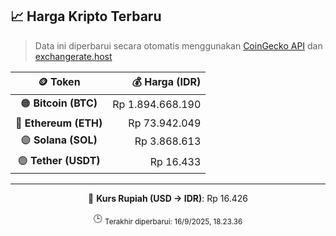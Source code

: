

<!-- HARGA_KRIPTO -->
## 📈 Harga Kripto Terbaru

> Data ini diperbarui secara otomatis menggunakan [CoinGecko API](https://www.coingecko.com/) dan [exchangerate.host](https://exchangerate.host/)

<div align="center">

| 🪙 Token | 💰 Harga (IDR) |
|:------:|---------------:|
| 🟠 **Bitcoin (BTC)**   | Rp 1.894.668.190 |
| 🔵 **Ethereum (ETH)**  | Rp 73.942.049 |
| 🟣 **Solana (SOL)**    | Rp 3.868.613 |
| 🟢 **Tether (USDT)**   | Rp 16.433 |

---

💱 **Kurs Rupiah (USD → IDR)**: Rp 16.426

🕒 <sub>Terakhir diperbarui: 16/9/2025, 18.23.36</sub>

</div>
<!-- /HARGA_KRIPTO -->